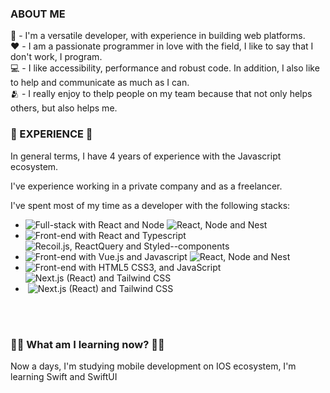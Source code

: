 <h3>ABOUT ME</h3>

🥷 - I'm a versatile developer, with experience in building web platforms.
<br>
❤️ - I am a passionate programmer in love with the field, I like to say that I don't work, I program.
<br>
💻 - I like accessibility, performance and robust code. In addition, I also like to help and communicate as much as I can.
<br>
🫂 - I really enjoy to thelp people on my team because that not only helps others, but also helps me.

<h3>📜 EXPERIENCE 📜</h3>

In general terms, I have 4 years of experience with the Javascript ecosystem.

I've experience working in a private company and as a freelancer.

I've spent most of my time as a developer with the following stacks:
- <img src="https://img.shields.io/badge/Javascript | Typescript-Full--stack-white?labelColor=black" alt="Full-stack with React and Node"> <img src="https://img.shields.io/badge/-React -- Node -- Socket.io -- Amplify -- Netlify -grey" alt="React, Node and Nest">
- <img src="https://img.shields.io/badge/React | Typescript-Front--end-white?labelColor=black" alt="Front-end with React and Typescript"> <img src="https://img.shields.io/badge/Next -- Recoil -- ReactQuery -- Styled--components-grey" alt="Recoil.js, ReactQuery and Styled--components">
- <img src="https://img.shields.io/badge/Vue.js | Javascript-Front--end-white?labelColor=black" alt="Front-end with Vue.js and Javascript"> <img src="https://img.shields.io/badge/-Vue.js -- Vuex -- Vue--router -- Vuex -- Nuxt -grey" alt="React, Node and Nest">
- <img src="https://img.shields.io/badge/Vanilla |  -Front--end-white?labelColor=black" alt="Front-end with HTML5 CSS3, and JavaScript"> <img src="https://img.shields.io/badge/-HTML5 -- CSS3 -- Javascript-grey" alt="Next.js (React) and Tailwind CSS">
- <img src="https://img.shields.io/badge/I have worked with: -Technologies-white?labelColor=black" alt=""> <img src="https://img.shields.io/badge/-Nest.js -- Postgres -- Docker -- Jenkins -- Gitlab -- Redux -- ReduxThunk -- Jotai -- TailwindCSS -- Framer -grey" alt="Next.js (React) and Tailwind CSS">

<br>
<br>
<h3>👨‍🎓 What am I learning now? 👨‍🎓</h3>
Now a days, I'm studying mobile development on IOS ecosystem, I'm learning Swift and SwiftUI